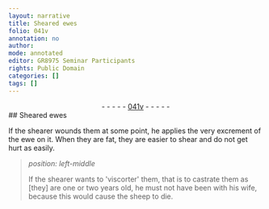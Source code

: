 ```yaml
---
layout: narrative
title: Sheared ewes
folio: 041v
annotation: no
author:
mode: annotated
editor: GR8975 Seminar Participants
rights: Public Domain
categories: []
tags: []
---
```


 <div class="folio" align="center">- - - - - <a href="http://gallica.bnf.fr/ark:/12148/btv1b10500001g/f88.image" target="_blank">041v</a> - - - - - </div>  
## Sheared ewes

 
If the shearer wounds them at some point, he applies the very excrement of the ewe on it. When they are fat, they are easier to shear and do not get hurt as easily.
 
> *position: left-middle*
> 
> If the shearer wants to 'viscorter' them, that is to castrate them as [they] are one or two years old, he must not have been with his wife, because this would cause the sheep to die.
 